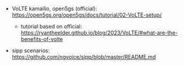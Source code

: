 - VoLTE kamailio, open5gs (official): https://open5gs.org/open5gs/docs/tutorial/02-VoLTE-setup/
    - tutorial based on official: https://ryantheelder.github.io/blog/2023/VoLTE/#what-are-the-benefits-of-volte

- sipp scenarios: https://github.com/ngvoice/sipp/blob/master/README.md